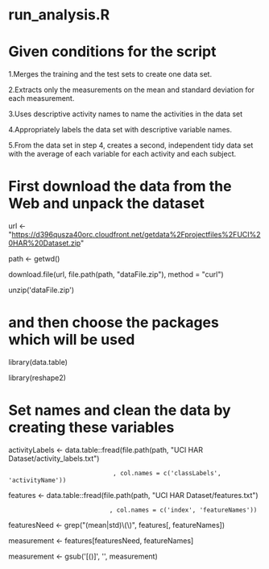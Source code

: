 # run_analysis.R
# Given conditions for the script
1.Merges the training and the test sets to create one data set.

2.Extracts only the measurements on the mean and standard deviation for each measurement.

3.Uses descriptive activity names to name the activities in the data set

4.Appropriately labels the data set with descriptive variable names.

5.From the data set in step 4, creates a second, independent tidy data set with the average of each variable for each activity and each subject.


# First download the data from the Web and unpack the dataset

url <- "https://d396qusza40orc.cloudfront.net/getdata%2Fprojectfiles%2FUCI%20HAR%20Dataset.zip"

path <- getwd()

download.file(url, file.path(path, "dataFile.zip"), method = "curl")

unzip('dataFile.zip')


# and then choose the packages which will be used

library(data.table)

library(reshape2)

# Set names and clean the data by creating these variables 

activityLabels <- data.table::fread(file.path(path, "UCI HAR Dataset/activity_labels.txt")
                                
                                 , col.names = c('classLabels', 'activityName'))

features <- data.table::fread(file.path(path, "UCI HAR Dataset/features.txt")

                                , col.names = c('index', 'featureNames'))

featuresNeed <- grep("(mean|std)\\(\\)", features[, featureNames])

measurement <- features[featuresNeed, featureNames]

measurement <- gsub('[()]', '', measurement)
